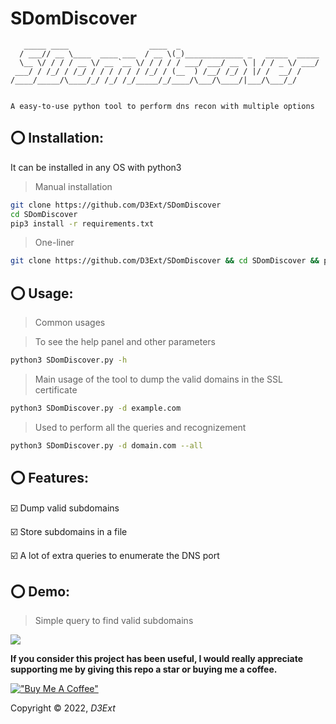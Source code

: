 # SDomDiscover

```
   _____ ____                  ____  _                               
  / ___// __ \____  ____ ___  / __ \(_)_____________ _   _____  _____
  \__ \/ / / / __ \/ __ `__ \/ / / / / ___/ ___/ __ \ | / / _ \/ ___/
 ___/ / /_/ / /_/ / / / / / / /_/ / (__  ) /__/ /_/ / |/ /  __/ /    
/____/_____/\____/_/ /_/ /_/_____/_/____/\___/\____/|___/\___/_/     
                                                                
```

`A easy-to-use python tool to perform dns recon with multiple options`

## ⭕ Installation:
It can be installed in any OS with python3

> Manual installation
```sh
git clone https://github.com/D3Ext/SDomDiscover
cd SDomDiscover
pip3 install -r requirements.txt
```

> One-liner
```sh
git clone https://github.com/D3Ext/SDomDiscover && cd SDomDiscover && pip3 install -r requirements.txt && python3 SDomDiscover.py
```

## ⭕ Usage:

> Common usages

> To see the help panel and other parameters
```sh
python3 SDomDiscover.py -h
```

> Main usage of the tool to dump the valid domains in the SSL certificate 
```sh
python3 SDomDiscover.py -d example.com
```

> Used to perform all the queries and recognizement
```sh
python3 SDomDiscover.py -d domain.com --all
```
## ⭕ Features:

:ballot_box_with_check: Dump valid subdomains 

:ballot_box_with_check: Store subdomains in a file

:ballot_box_with_check: A lot of extra queries to enumerate the DNS port

## ⭕ Demo:

> Simple query to find valid subdomains
<img src="https://raw.githubusercontent.com/D3Ext/SDomDiscover/main/demo.png">

**If you consider this project has been useful, I would really appreciate supporting me by giving this repo a star or buying me a coffee.**

[!["Buy Me A Coffee"](https://www.buymeacoffee.com/assets/img/custom_images/orange_img.png)](https://www.buymeacoffee.com/d3ext)

Copyright © 2022, *D3Ext*
